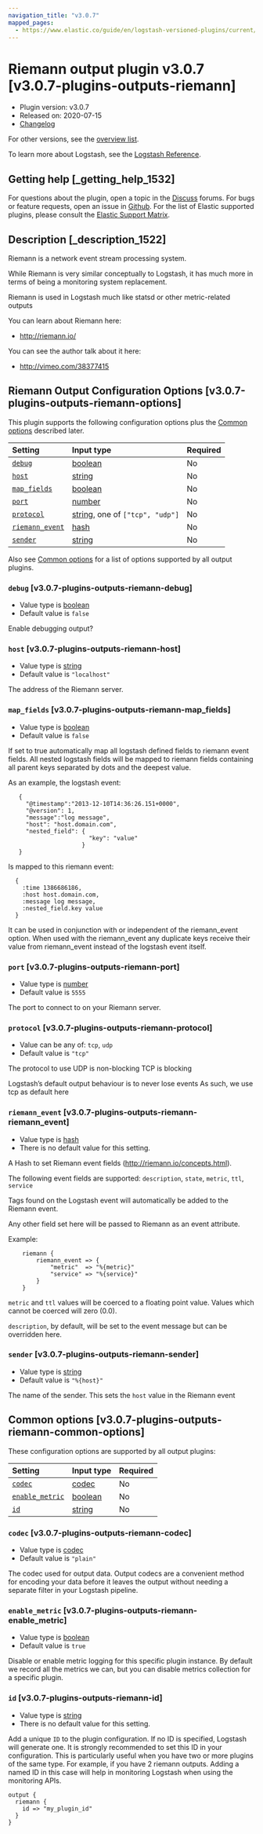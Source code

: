 ```yaml
---
navigation_title: "v3.0.7"
mapped_pages:
  - https://www.elastic.co/guide/en/logstash-versioned-plugins/current/v3.0.7-plugins-outputs-riemann.html
---
```


# Riemann output plugin v3.0.7 [v3.0.7-plugins-outputs-riemann]

* Plugin version: v3.0.7
* Released on: 2020-07-15
* [Changelog](https://github.com/logstash-plugins/logstash-output-riemann/blob/v3.0.7/CHANGELOG.md)

For other versions, see the [overview list](output-riemann-index.md).

To learn more about Logstash, see the [Logstash Reference](https://www.elastic.co/guide/en/logstash/current/index.html).

## Getting help [_getting_help_1532]

For questions about the plugin, open a topic in the [Discuss](http://discuss.elastic.co) forums. For bugs or feature requests, open an issue in [Github](https://github.com/logstash-plugins/logstash-output-riemann). For the list of Elastic supported plugins, please consult the [Elastic Support Matrix](https://www.elastic.co/support/matrix#matrix_logstash_plugins).

## Description [_description_1522]

Riemann is a network event stream processing system.

While Riemann is very similar conceptually to Logstash, it has much more in terms of being a monitoring system replacement.

Riemann is used in Logstash much like statsd or other metric-related outputs

You can learn about Riemann here:

* <http://riemann.io/>

You can see the author talk about it here:

* <http://vimeo.com/38377415>

## Riemann Output Configuration Options [v3.0.7-plugins-outputs-riemann-options]

This plugin supports the following configuration options plus the [Common options](v3-0-7-plugins-outputs-riemann.md#v3.0.7-plugins-outputs-riemann-common-options) described later.

| Setting | Input type | Required |
| :- | :- | :- |
| [`debug`](v3-0-7-plugins-outputs-riemann.md#v3.0.7-plugins-outputs-riemann-debug) | [boolean](/lsr/value-types.md#boolean) | No |
| [`host`](v3-0-7-plugins-outputs-riemann.md#v3.0.7-plugins-outputs-riemann-host) | [string](/lsr/value-types.md#string) | No |
| [`map_fields`](v3-0-7-plugins-outputs-riemann.md#v3.0.7-plugins-outputs-riemann-map_fields) | [boolean](/lsr/value-types.md#boolean) | No |
| [`port`](v3-0-7-plugins-outputs-riemann.md#v3.0.7-plugins-outputs-riemann-port) | [number](/lsr/value-types.md#number) | No |
| [`protocol`](v3-0-7-plugins-outputs-riemann.md#v3.0.7-plugins-outputs-riemann-protocol) | [string](/lsr/value-types.md#string), one of `["tcp", "udp"]` | No |
| [`riemann_event`](v3-0-7-plugins-outputs-riemann.md#v3.0.7-plugins-outputs-riemann-riemann_event) | [hash](/lsr/value-types.md#hash) | No |
| [`sender`](v3-0-7-plugins-outputs-riemann.md#v3.0.7-plugins-outputs-riemann-sender) | [string](/lsr/value-types.md#string) | No |

Also see [Common options](v3-0-7-plugins-outputs-riemann.md#v3.0.7-plugins-outputs-riemann-common-options) for a list of options supported by all output plugins.

### `debug` [v3.0.7-plugins-outputs-riemann-debug]

* Value type is [boolean](/lsr/value-types.md#boolean)
* Default value is `false`

Enable debugging output?

### `host` [v3.0.7-plugins-outputs-riemann-host]

* Value type is [string](/lsr/value-types.md#string)
* Default value is `"localhost"`

The address of the Riemann server.

### `map_fields` [v3.0.7-plugins-outputs-riemann-map_fields]

* Value type is [boolean](/lsr/value-types.md#boolean)
* Default value is `false`

If set to true automatically map all logstash defined fields to riemann event fields. All nested logstash fields will be mapped to riemann fields containing all parent keys separated by dots and the deepest value.

As an example, the logstash event:

```
   {
     "@timestamp":"2013-12-10T14:36:26.151+0000",
     "@version": 1,
     "message":"log message",
     "host": "host.domain.com",
     "nested_field": {
                       "key": "value"
                     }
   }
```

Is mapped to this riemann event:

```
  {
    :time 1386686186,
    :host host.domain.com,
    :message log message,
    :nested_field.key value
  }
```

It can be used in conjunction with or independent of the riemann\_event option. When used with the riemann\_event any duplicate keys receive their value from riemann\_event instead of the logstash event itself.

### `port` [v3.0.7-plugins-outputs-riemann-port]

* Value type is [number](/lsr/value-types.md#number)
* Default value is `5555`

The port to connect to on your Riemann server.

### `protocol` [v3.0.7-plugins-outputs-riemann-protocol]

* Value can be any of: `tcp`, `udp`
* Default value is `"tcp"`

The protocol to use UDP is non-blocking TCP is blocking

Logstash’s default output behaviour is to never lose events As such, we use tcp as default here

### `riemann_event` [v3.0.7-plugins-outputs-riemann-riemann_event]

* Value type is [hash](/lsr/value-types.md#hash)
* There is no default value for this setting.

A Hash to set Riemann event fields (<http://riemann.io/concepts.html>).

The following event fields are supported: `description`, `state`, `metric`, `ttl`, `service`

Tags found on the Logstash event will automatically be added to the Riemann event.

Any other field set here will be passed to Riemann as an event attribute.

Example:

```
    riemann {
        riemann_event => {
            "metric"  => "%{metric}"
            "service" => "%{service}"
        }
    }
```

`metric` and `ttl` values will be coerced to a floating point value. Values which cannot be coerced will zero (0.0).

`description`, by default, will be set to the event message but can be overridden here.

### `sender` [v3.0.7-plugins-outputs-riemann-sender]

* Value type is [string](/lsr/value-types.md#string)
* Default value is `"%{host}"`

The name of the sender. This sets the `host` value in the Riemann event

## Common options [v3.0.7-plugins-outputs-riemann-common-options]

These configuration options are supported by all output plugins:

| Setting | Input type | Required |
| :- | :- | :- |
| [`codec`](v3-0-7-plugins-outputs-riemann.md#v3.0.7-plugins-outputs-riemann-codec) | [codec](/lsr/value-types.md#codec) | No |
| [`enable_metric`](v3-0-7-plugins-outputs-riemann.md#v3.0.7-plugins-outputs-riemann-enable_metric) | [boolean](/lsr/value-types.md#boolean) | No |
| [`id`](v3-0-7-plugins-outputs-riemann.md#v3.0.7-plugins-outputs-riemann-id) | [string](/lsr/value-types.md#string) | No |

### `codec` [v3.0.7-plugins-outputs-riemann-codec]

* Value type is [codec](/lsr/value-types.md#codec)
* Default value is `"plain"`

The codec used for output data. Output codecs are a convenient method for encoding your data before it leaves the output without needing a separate filter in your Logstash pipeline.

### `enable_metric` [v3.0.7-plugins-outputs-riemann-enable_metric]

* Value type is [boolean](/lsr/value-types.md#boolean)
* Default value is `true`

Disable or enable metric logging for this specific plugin instance. By default we record all the metrics we can, but you can disable metrics collection for a specific plugin.

### `id` [v3.0.7-plugins-outputs-riemann-id]

* Value type is [string](/lsr/value-types.md#string)
* There is no default value for this setting.

Add a unique `ID` to the plugin configuration. If no ID is specified, Logstash will generate one. It is strongly recommended to set this ID in your configuration. This is particularly useful when you have two or more plugins of the same type. For example, if you have 2 riemann outputs. Adding a named ID in this case will help in monitoring Logstash when using the monitoring APIs.

```
output {
  riemann {
    id => "my_plugin_id"
  }
}
```
